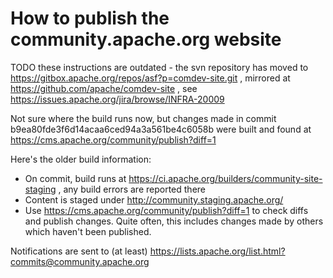 How to publish the community.apache.org website
====

TODO these instructions are outdated - the svn repository has moved to https://gitbox.apache.org/repos/asf?p=comdev-site.git , mirrored at https://github.com/apache/comdev-site , see https://issues.apache.org/jira/browse/INFRA-20009

Not sure where the build runs now, but changes made in commit b9ea80fde3f6d14acaa6ced94a3a561be4c6058b were built and found at https://cms.apache.org/community/publish?diff=1 

Here's the older build information:
 * On commit, build runs at https://ci.apache.org/builders/community-site-staging , any build errors are reported there
 * Content is staged under http://community.staging.apache.org/
 * Use https://cms.apache.org/community/publish?diff=1 to check diffs and publish changes. Quite often, this includes changes made by others which haven't been published.

Notifications are sent to (at least) https://lists.apache.org/list.html?commits@community.apache.org
